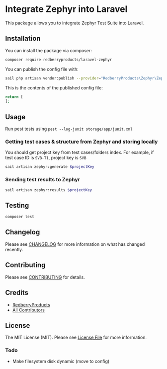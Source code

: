 # Integrate Zephyr into Laravel

This package allows you to integrate Zephyr Test Suite into Laravel.

## Installation

You can install the package via composer:

```bash
composer require redberryproducts/laravel-zephyr
```

You can publish the config file with:

```bash
sail php artisan vendor:publish --provider="RedberryProducts\Zephyr\ZephyrServiceProvider"
```

This is the contents of the published config file:

```php
return [
];
```

## Usage

Run pest tests using `pest --log-junit storage/app/junit.xml`

### Getting test cases & structure from Zephyr and storing locally

You should get project key from test cases/folders index. For example, if test case ID is `SVB-T1`, project key is `SVB`

```bash
sail artisan zephyr:generate $projectKey
```

### Sending test results to Zephyr

```bash
sail artisan zephyr:results $projectKey
```

## Testing

```bash
composer test
```

## Changelog

Please see [CHANGELOG](CHANGELOG.md) for more information on what has changed recently.

## Contributing

Please see [CONTRIBUTING](CONTRIBUTING.md) for details.

## Credits

- [RedberryProducts](https://github.com/RedberryProducts)
- [All Contributors](../../contributors)

## License

The MIT License (MIT). Please see [License File](LICENSE.md) for more information.

### Todo

* Make filesystem disk dynamic (move to config)